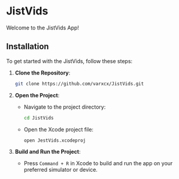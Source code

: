 # JistVids

Welcome to the JistVids App!

## Installation

To get started with the JistVids, follow these steps:

1. **Clone the Repository**:
    ```bash
    git clone https://github.com/varxcx/JistVids.git
    ```

2. **Open the Project**:
    - Navigate to the project directory:
      ```bash
      cd JistVids
      ```
    - Open the Xcode project file:
      ```bash
      open JestVids.xcodeproj
      ```

3. **Build and Run the Project**:
    - Press `Command + R` in Xcode to build and run the app on your preferred simulator or device.
